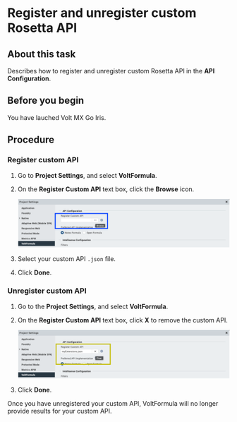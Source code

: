 # Register and unregister custom Rosetta API

## About this task

Describes how to register and unregister custom Rosetta API in the **API Configuration**.

## Before you begin

You have lauched Volt MX Go Iris.  

## Procedure

### Register custom API

1. Go to **Project Settings**, and select **VoltFormula**.
2. On the **Register Custom API** text box, click the **Browse** icon.

     ![](../assets/images/vfreg.png)

3. Select your custom API `.json` file.
4. Click **Done**.

### Unregister custom API

1. Go to the **Project Settings**, and select **VoltFormula**.
2. On the  **Register Custom API** text box, click **X** to remove the custom API.

    ![](../assets/images/vfunreg.png)

3. Click **Done**.

Once you have unregistered your custom API, VoltFormula will no longer provide results for your custom API.


